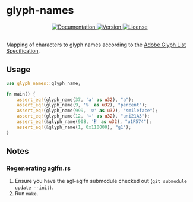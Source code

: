 glyph-names
===========

<div align="center">
  <a href="https://docs.rs/glyph-names">
    <img src="https://docs.rs/glyph-names/badge.svg" alt="Documentation">
  </a>
  <a href="https://crates.io/crates/glyph-names">
    <img src="https://img.shields.io/crates/v/glyph-names.svg" alt="Version">
  </a>
  <a href="https://github.com/yeslogic/glyph-names/blob/master/LICENSE">
    <img src="https://img.shields.io/crates/l/glyph-names.svg" alt="License">
  </a>
</div>

<br>

Mapping of characters to glyph names according to the [Adobe Glyph List
Specification][agl-specification].

Usage
-----

```rust
use glyph_names::glyph_name;

fn main() {
    assert_eq!(glyph_name(37, 'a' as u32), "a");
    assert_eq!(glyph_name(9, '%' as u32), "percent");
    assert_eq!(glyph_name(999, '☺' as u32), "smileface");
    assert_eq!(glyph_name(12, '↣' as u32), "uni21A3");
    assert_eq!(&glyph_name(908, '🕴' as u32), "u1F574");
    assert_eq!(&glyph_name(1, 0x110000), "g1");
}
```

Notes
-----

### Regenerating aglfn.rs

1. Ensure you have the agl-aglfn submodule checked out (`git submodule update --init`).
2. Run `make`.

[ucd-generate]: https://github.com/BurntSushi/ucd-generate
[agl-specification]: https://github.com/adobe-type-tools/agl-specification
